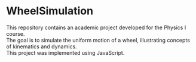 # WheelSimulation
This repository contains an academic project developed for the Physics I course.<br>
The goal is to simulate the uniform motion of a wheel, illustrating concepts of kinematics and dynamics.<br>
This project was implemented using JavaScript.<br>
